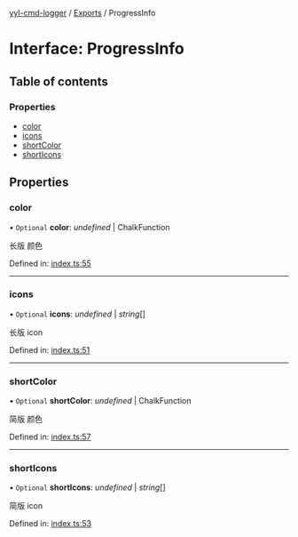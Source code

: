 [yyl-cmd-logger](../README.md) / [Exports](../modules.md) / ProgressInfo

# Interface: ProgressInfo

## Table of contents

### Properties

- [color](progressinfo.md#color)
- [icons](progressinfo.md#icons)
- [shortColor](progressinfo.md#shortcolor)
- [shortIcons](progressinfo.md#shorticons)

## Properties

### color

• `Optional` **color**: *undefined* \| ChalkFunction

长版 颜色

Defined in: [index.ts:55](https://github.com/jackness1208/yyl-cmd-logger/blob/30914cf/src/index.ts#L55)

___

### icons

• `Optional` **icons**: *undefined* \| *string*[]

长版 icon

Defined in: [index.ts:51](https://github.com/jackness1208/yyl-cmd-logger/blob/30914cf/src/index.ts#L51)

___

### shortColor

• `Optional` **shortColor**: *undefined* \| ChalkFunction

简版 颜色

Defined in: [index.ts:57](https://github.com/jackness1208/yyl-cmd-logger/blob/30914cf/src/index.ts#L57)

___

### shortIcons

• `Optional` **shortIcons**: *undefined* \| *string*[]

简版 icon

Defined in: [index.ts:53](https://github.com/jackness1208/yyl-cmd-logger/blob/30914cf/src/index.ts#L53)
